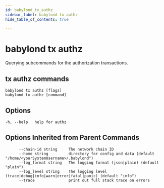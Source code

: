```yaml
---
id: babylond_tx_authz
sidebar_label: babylond tx authz
hide_table_of_contents: true

---
```


# babylond tx authz
Querying subcommands for the authorization transactions.
## tx authz commands
```
babylond tx authz [flags]
babylond tx authz [command]
```
## Options
```
-h, --help   help for authz
```
## Options Inherited from Parent Commands
```
      --chain-id string     The network chain ID
      --home string         directory for config and data (default "/home/<yourSystemUsername>/.babylond")
      --log_format string   The logging format (json|plain) (default "plain")
      --log_level string    The logging level (trace|debug|info|warn|error|fatal|panic) (default "info")
      --trace               print out full stack trace on errors
```